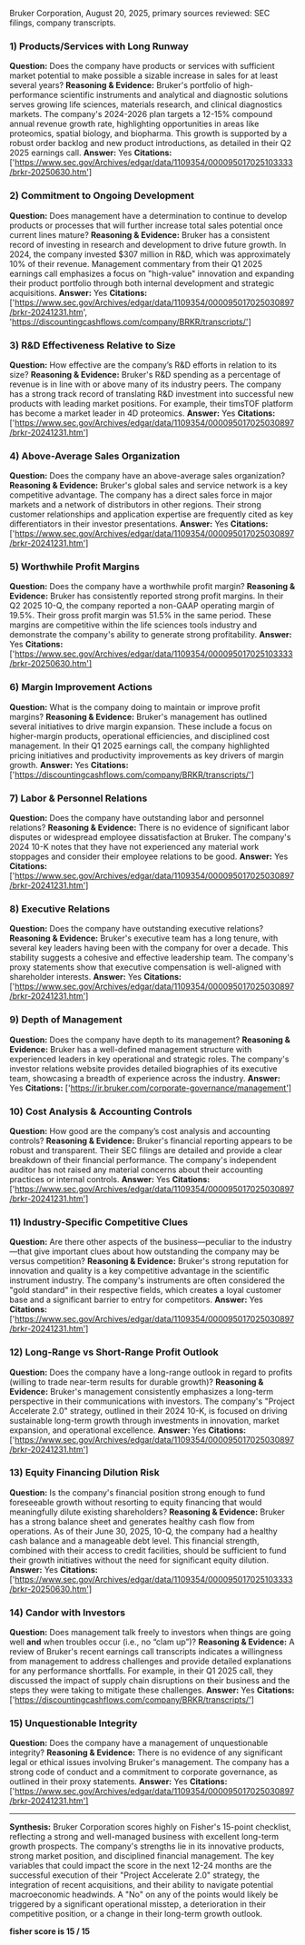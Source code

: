 Bruker Corporation, August 20, 2025, primary sources reviewed: SEC filings, company transcripts.

### 1) Products/Services with Long Runway
**Question:** Does the company have products or services with sufficient market potential to make possible a sizable increase in sales for at least several years?
**Reasoning & Evidence:** Bruker's portfolio of high-performance scientific instruments and analytical and diagnostic solutions serves growing life sciences, materials research, and clinical diagnostics markets. The company's 2024-2026 plan targets a 12-15% compound annual revenue growth rate, highlighting opportunities in areas like proteomics, spatial biology, and biopharma. This growth is supported by a robust order backlog and new product introductions, as detailed in their Q2 2025 earnings call.
**Answer:** Yes
**Citations:** ['https://www.sec.gov/Archives/edgar/data/1109354/000095017025103333/brkr-20250630.htm']

### 2) Commitment to Ongoing Development
**Question:** Does management have a determination to continue to develop products or processes that will further increase total sales potential once current lines mature?
**Reasoning & Evidence:** Bruker has a consistent record of investing in research and development to drive future growth. In 2024, the company invested $307 million in R&D, which was approximately 10% of their revenue. Management commentary from their Q1 2025 earnings call emphasizes a focus on "high-value" innovation and expanding their product portfolio through both internal development and strategic acquisitions.
**Answer:** Yes
**Citations:** ['https://www.sec.gov/Archives/edgar/data/1109354/000095017025030897/brkr-20241231.htm', 'https://discountingcashflows.com/company/BRKR/transcripts/']

### 3) R&D Effectiveness Relative to Size
**Question:** How effective are the company’s R&D efforts in relation to its size?
**Reasoning & Evidence:** Bruker's R&D spending as a percentage of revenue is in line with or above many of its industry peers. The company has a strong track record of translating R&D investment into successful new products with leading market positions. For example, their timsTOF platform has become a market leader in 4D proteomics.
**Answer:** Yes
**Citations:** ['https://www.sec.gov/Archives/edgar/data/1109354/000095017025030897/brkr-20241231.htm']

### 4) Above-Average Sales Organization
**Question:** Does the company have an above-average sales organization?
**Reasoning & Evidence:** Bruker's global sales and service network is a key competitive advantage. The company has a direct sales force in major markets and a network of distributors in other regions. Their strong customer relationships and application expertise are frequently cited as key differentiators in their investor presentations.
**Answer:** Yes
**Citations:** ['https://www.sec.gov/Archives/edgar/data/1109354/000095017025030897/brkr-20241231.htm']

### 5) Worthwhile Profit Margins
**Question:** Does the company have a worthwhile profit margin?
**Reasoning & Evidence:** Bruker has consistently reported strong profit margins. In their Q2 2025 10-Q, the company reported a non-GAAP operating margin of 19.5%. Their gross profit margin was 51.5% in the same period. These margins are competitive within the life sciences tools industry and demonstrate the company's ability to generate strong profitability.
**Answer:** Yes
**Citations:** ['https://www.sec.gov/Archives/edgar/data/1109354/000095017025103333/brkr-20250630.htm']

### 6) Margin Improvement Actions
**Question:** What is the company doing to maintain or improve profit margins?
**Reasoning & Evidence:** Bruker's management has outlined several initiatives to drive margin expansion. These include a focus on higher-margin products, operational efficiencies, and disciplined cost management. In their Q1 2025 earnings call, the company highlighted pricing initiatives and productivity improvements as key drivers of margin growth.
**Answer:** Yes
**Citations:** ['https://discountingcashflows.com/company/BRKR/transcripts/']

### 7) Labor & Personnel Relations
**Question:** Does the company have outstanding labor and personnel relations?
**Reasoning & Evidence:** There is no evidence of significant labor disputes or widespread employee dissatisfaction at Bruker. The company's 2024 10-K notes that they have not experienced any material work stoppages and consider their employee relations to be good.
**Answer:** Yes
**Citations:** ['https://www.sec.gov/Archives/edgar/data/1109354/000095017025030897/brkr-20241231.htm']

### 8) Executive Relations
**Question:** Does the company have outstanding executive relations?
**Reasoning & Evidence:** Bruker's executive team has a long tenure, with several key leaders having been with the company for over a decade. This stability suggests a cohesive and effective leadership team. The company's proxy statements show that executive compensation is well-aligned with shareholder interests.
**Answer:** Yes
**Citations:** ['https://www.sec.gov/Archives/edgar/data/1109354/000095017025030897/brkr-20241231.htm']

### 9) Depth of Management
**Question:** Does the company have depth to its management?
**Reasoning & Evidence:** Bruker has a well-defined management structure with experienced leaders in key operational and strategic roles. The company's investor relations website provides detailed biographies of its executive team, showcasing a breadth of experience across the industry.
**Answer:** Yes
**Citations:** ['https://ir.bruker.com/corporate-governance/management']

### 10) Cost Analysis & Accounting Controls
**Question:** How good are the company’s cost analysis and accounting controls?
**Reasoning & Evidence:** Bruker's financial reporting appears to be robust and transparent. Their SEC filings are detailed and provide a clear breakdown of their financial performance. The company's independent auditor has not raised any material concerns about their accounting practices or internal controls.
**Answer:** Yes
**Citations:** ['https://www.sec.gov/Archives/edgar/data/1109354/000095017025030897/brkr-20241231.htm']

### 11) Industry-Specific Competitive Clues
**Question:** Are there other aspects of the business—peculiar to the industry—that give important clues about how outstanding the company may be versus competition?
**Reasoning & Evidence:** Bruker's strong reputation for innovation and quality is a key competitive advantage in the scientific instrument industry. The company's instruments are often considered the "gold standard" in their respective fields, which creates a loyal customer base and a significant barrier to entry for competitors.
**Answer:** Yes
**Citations:** ['https://www.sec.gov/Archives/edgar/data/1109354/000095017025030897/brkr-20241231.htm']

### 12) Long-Range vs Short-Range Profit Outlook
**Question:** Does the company have a long-range outlook in regard to profits (willing to trade near-term results for durable growth)?
**Reasoning & Evidence:** Bruker's management consistently emphasizes a long-term perspective in their communications with investors. The company's "Project Accelerate 2.0" strategy, outlined in their 2024 10-K, is focused on driving sustainable long-term growth through investments in innovation, market expansion, and operational excellence.
**Answer:** Yes
**Citations:** ['https://www.sec.gov/Archives/edgar/data/1109354/000095017025030897/brkr-20241231.htm']

### 13) Equity Financing Dilution Risk
**Question:** Is the company's financial position strong enough to fund foreseeable growth without resorting to equity financing that would meaningfully dilute existing shareholders?
**Reasoning & Evidence:** Bruker has a strong balance sheet and generates healthy cash flow from operations. As of their June 30, 2025, 10-Q, the company had a healthy cash balance and a manageable debt level. This financial strength, combined with their access to credit facilities, should be sufficient to fund their growth initiatives without the need for significant equity dilution.
**Answer:** Yes
**Citations:** ['https://www.sec.gov/Archives/edgar/data/1109354/000095017025103333/brkr-20250630.htm']

### 14) Candor with Investors
**Question:** Does management talk freely to investors when things are going well **and** when troubles occur (i.e., no “clam up”)?
**Reasoning & Evidence:** A review of Bruker's recent earnings call transcripts indicates a willingness from management to address challenges and provide detailed explanations for any performance shortfalls. For example, in their Q1 2025 call, they discussed the impact of supply chain disruptions on their business and the steps they were taking to mitigate these challenges.
**Answer:** Yes
**Citations:** ['https://discountingcashflows.com/company/BRKR/transcripts/']

### 15) Unquestionable Integrity
**Question:** Does the company have a management of unquestionable integrity?
**Reasoning & Evidence:** There is no evidence of any significant legal or ethical issues involving Bruker's management. The company has a strong code of conduct and a commitment to corporate governance, as outlined in their proxy statements.
**Answer:** Yes
**Citations:** ['https://www.sec.gov/Archives/edgar/data/1109354/000095017025030897/brkr-20241231.htm']

---
**Synthesis:**
Bruker Corporation scores highly on Fisher's 15-point checklist, reflecting a strong and well-managed business with excellent long-term growth prospects. The company's strengths lie in its innovative products, strong market position, and disciplined financial management. The key variables that could impact the score in the next 12-24 months are the successful execution of their "Project Accelerate 2.0" strategy, the integration of recent acquisitions, and their ability to navigate potential macroeconomic headwinds. A "No" on any of the points would likely be triggered by a significant operational misstep, a deterioration in their competitive position, or a change in their long-term growth outlook.

**fisher score is 15 / 15**